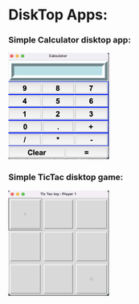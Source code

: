 # DiskTop Apps:
### Simple Calculator disktop app:
<img src="Screenshot%202022-12-20%20at%2014.05.35.png" alt="drawing" style="width:200px;"/>

### Simple TicTac disktop game:
<img src="Screenshot 2022-12-20 at 15.27.20.png" alt="drawing" style="width:200px;"/>
